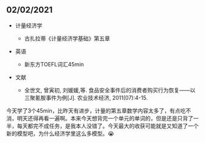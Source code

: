 ## 02/02/2021

+ 计量经济学
	+ 古扎拉蒂《计量经济学基础》第五章

+ 英语
	+ 新东方TOEFL词汇45min

+ 文献
	+ 全世文, 曾寅初, 刘媛媛,等. 食品安全事件后的消费者购买行为恢复——以三聚氰胺事件为例[J]. 农业技术经济, 2011(07):4-15.

今天学了3个45min，比昨天有进步，计量的第五章数学内容太多了，有点吃不消，明天还得再看一遍啊。本来今天想背完一个单元的单词的，但是还是只背了一半，每天都完不成任务，是我本人没错了。今天最大的收获可能就是又知道了一个新的模型吧，为什么经济学里这么多模型。:sob: